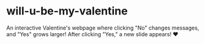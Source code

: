 # will-u-be-my-valentine
An interactive Valentine's webpage where clicking "No" changes messages, and "Yes" grows larger! After clicking "Yes," a new slide appears! ❤️

